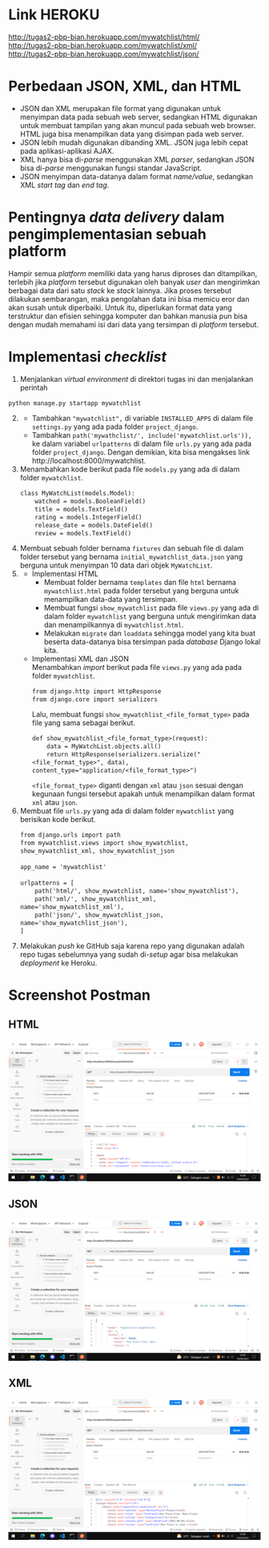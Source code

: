 # Link HEROKU
http://tugas2-pbp-bian.herokuapp.com/mywatchlist/html/  
http://tugas2-pbp-bian.herokuapp.com/mywatchlist/xml/  
http://tugas2-pbp-bian.herokuapp.com/mywatchlist/json/  

# Perbedaan JSON, XML, dan HTML
- JSON dan XML merupakan file format yang digunakan untuk menyimpan data pada sebuah web server, sedangkan HTML digunakan untuk membuat tampilan yang akan muncul pada sebuah web browser. HTML juga bisa menampilkan data yang disimpan pada web server.
- JSON lebih mudah digunakan dibanding XML. JSON juga lebih cepat pada aplikasi-aplikasi AJAX.
- XML hanya bisa di-*parse* menggunakan XML *parser*, sedangkan JSON bisa di-*parse* menggunakan fungsi standar JavaScript.
- JSON menyimpan data-datanya dalam format *name/value*, sedangkan XML *start tag* dan *end tag*.

# Pentingnya *data delivery* dalam pengimplementasian sebuah platform
Hampir semua *platform* memiliki data yang harus diproses dan ditampilkan, terlebih jika *platform* tersebut digunakan oleh banyak *user* dan mengirimkan berbagai data dari satu *stack* ke *stack* lainnya. Jika proses tersebut dilakukan sembarangan, maka pengolahan data ini bisa memicu eror dan akan susah untuk diperbaiki. Untuk itu, diperlukan format data yang terstruktur dan efisien sehingga komputer dan bahkan manusia pun bisa dengan mudah memahami isi dari data yang tersimpan di *platform* tersebut.

# Implementasi *checklist*
1. Menjalankan *virtual environment* di direktori tugas ini dan menjalankan perintah
```
python manage.py startapp mywatchlist
```
2. - Tambahkan `"mywatchlist",` di variable `INSTALLED_APPS` di dalam file `settings.py` yang ada pada folder `project_django`.
   - Tambahkan `path('mywathclist/', include('mywatchlist.urls')),` ke dalam variabel `urlpatterns` di dalam file `urls.py` yang ada pada folder `project_django`. Dengan demikian, kita bisa mengakses link http://localhost:8000/mywatchlist.
3. Menambahkan kode berikut pada file `models.py` yang ada di dalam folder `mywatchlist`.
   ```
   class MyWatchList(models.Model):
       watched = models.BooleanField()
       title = models.TextField()
       rating = models.IntegerField()
       release_date = models.DateField()
       review = models.TextField()
   ```
4. Membuat sebuah folder bernama `fixtures` dan sebuah file di dalam folder tersebut yang bernama `initial_mywatchlist_data.json` yang berguna untuk menyimpan 10 data dari objek `MyWatchList`.
5. - Implementasi HTML
     - Membuat folder bernama `templates` dan file `html` bernama `mywatchlist.html` pada folder tersebut yang berguna untuk menampilkan data-data yang tersimpan.
     - Membuat fungsi `show_mywatchlist` pada file `views.py` yang ada di dalam folder `mywatchlist` yang berguna untuk mengirimkan data dan menampilkannya di `mywatchlist.html`.
     - Melakukan `migrate` dan `loaddata` sehingga model yang kita buat beserta data-datanya bisa tersimpan pada *database* Django lokal kita.
   - Implementasi XML dan JSON  
     Menambahkan *import* berikut pada file `views.py` yang ada pada folder `mywatchlist`.
     ```
     from django.http import HttpResponse
     from django.core import serializers
     ```
     Lalu, membuat fungsi `show_mywatchlist_<file_format_type>` pada file yang sama sebagai berikut.
     ```
     def show_mywatchlist_<file_format_type>(request):
         data = MyWatchList.objects.all()
         return HttpResponse(serializers.serialize("<file_format_type>", data), content_type="application/<file_format_type>")
     ```
     `<file_format_type>` diganti dengan `xml` atau `json` sesuai dengan kegunaan fungsi tersebut apakah untuk menampilkan dalam format `xml` atau `json`.
6. Membuat file `urls.py` yang ada di dalam folder `mywatchlist` yang berisikan kode berikut.
   ```
   from django.urls import path
   from mywatchlist.views import show_mywatchlist, show_mywatchlist_xml, show_mywatchlist_json

   app_name = 'mywatchlist'

   urlpatterns = [
       path('html/', show_mywatchlist, name='show_mywatchlist'),
       path('xml/', show_mywatchlist_xml, name='show_mywatchlist_xml'),
       path('json/', show_mywatchlist_json, name='show_mywatchlist_json'),
   ]
   ```
7. Melakukan *push* ke GitHub saja karena repo yang digunakan adalah repo tugas sebelumnya yang sudah di-*setup* agar bisa melakukan *deployment* ke Heroku.

# Screenshot Postman
## HTML
![Postman HTML](postman_html.png)
## JSON
![Postman JSON](postman_json.png)
## XML
![Postman XML](postman_xml.png)